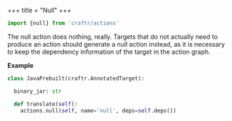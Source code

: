 +++
title = "Null"
+++

```python
import {null} from 'craftr/actions'
```

The null action does nothing, really. Targets that do not actually need to
produce an action should generate a null action instead, as it is necessary
to keep the dependency information of the target in the action graph.

__Example__

```python
class JavaPrebuilt(craftr.AnnotatedTarget):

  binary_jar: str

  def translate(self):
    actions.null(self, name='null', deps=self.deps())
```
